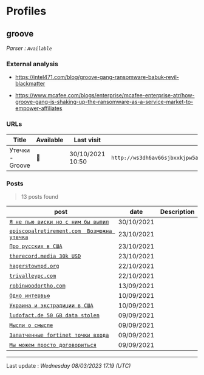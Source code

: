 # Profiles

## **groove**


_Parser : `Available`_

### External analysis
- https://intel471.com/blog/groove-gang-ransomware-babuk-revil-blackmatter

- https://www.mcafee.com/blogs/enterprise/mcafee-enterprise-atr/how-groove-gang-is-shaking-up-the-ransomware-as-a-service-market-to-empower-affiliates

### URLs
| Title | Available | Last visit | fqdn | Screenshot 
|---|---|---|---|---|
| Утечки - Groove | 🔴 | 30/10/2021 10:50 | `http://ws3dh6av66sjbxxkjpw5ao3wqzmtejnkzheswm4dz5rrwvular7xvkqd.onion` | ❌ | 

### Posts

> 13 posts found

| post | date | Description
|---|---|---|
| [`Я не пью виски но с ним бы выпил`](https://google.com/search?q=%D0%AF+%D0%BD%D0%B5+%D0%BF%D1%8C%D1%8E+%D0%B2%D0%B8%D1%81%D0%BA%D0%B8+%D0%BD%D0%BE+%D1%81+%D0%BD%D0%B8%D0%BC+%D0%B1%D1%8B+%D0%B2%D1%8B%D0%BF%D0%B8%D0%BB) | 30/10/2021 |   |
| [`episcopalretirement.com  Возможна утечка`](https://google.com/search?q=episcopalretirement.com++%D0%92%D0%BE%D0%B7%D0%BC%D0%BE%D0%B6%D0%BD%D0%B0+%D1%83%D1%82%D0%B5%D1%87%D0%BA%D0%B0) | 23/10/2021 |   |
| [`Про русских в США`](https://google.com/search?q=%D0%9F%D1%80%D0%BE+%D1%80%D1%83%D1%81%D1%81%D0%BA%D0%B8%D1%85+%D0%B2+%D0%A1%D0%A8%D0%90) | 23/10/2021 |   |
| [`therecord.media 30k USD`](https://google.com/search?q=therecord.media+30k+USD) | 23/10/2021 |   |
| [`hagerstownpd.org`](https://google.com/search?q=hagerstownpd.org) | 22/10/2021 |   |
| [`trivalleypc.com`](https://google.com/search?q=trivalleypc.com) | 22/10/2021 |   |
| [`robinwoodortho.com`](https://google.com/search?q=robinwoodortho.com) | 13/09/2021 |   |
| [`Одно интервью`](https://google.com/search?q=%D0%9E%D0%B4%D0%BD%D0%BE+%D0%B8%D0%BD%D1%82%D0%B5%D1%80%D0%B2%D1%8C%D1%8E) | 10/09/2021 |   |
| [`Украина и экстрадиции в США`](https://google.com/search?q=%D0%A3%D0%BA%D1%80%D0%B0%D0%B8%D0%BD%D0%B0+%D0%B8+%D1%8D%D0%BA%D1%81%D1%82%D1%80%D0%B0%D0%B4%D0%B8%D1%86%D0%B8%D0%B8+%D0%B2+%D0%A1%D0%A8%D0%90) | 10/09/2021 |   |
| [`ludofact.de 50 GB data stolen`](https://google.com/search?q=ludofact.de+50+GB+data+stolen) | 09/09/2021 |   |
| [`Мысли о смысле`](https://google.com/search?q=%D0%9C%D1%8B%D1%81%D0%BB%D0%B8+%D0%BE+%D1%81%D0%BC%D1%8B%D1%81%D0%BB%D0%B5) | 09/09/2021 |   |
| [`Запатченные fortinet точки входа`](https://google.com/search?q=%D0%97%D0%B0%D0%BF%D0%B0%D1%82%D1%87%D0%B5%D0%BD%D0%BD%D1%8B%D0%B5+fortinet+%D1%82%D0%BE%D1%87%D0%BA%D0%B8+%D0%B2%D1%85%D0%BE%D0%B4%D0%B0) | 09/09/2021 |   |
| [`Мы можем просто договориться`](https://google.com/search?q=%D0%9C%D1%8B+%D0%BC%D0%BE%D0%B6%D0%B5%D0%BC+%D0%BF%D1%80%D0%BE%D1%81%D1%82%D0%BE+%D0%B4%D0%BE%D0%B3%D0%BE%D0%B2%D0%BE%D1%80%D0%B8%D1%82%D1%8C%D1%81%D1%8F) | 09/09/2021 |   |

 --- 


Last update : _Wednesday 08/03/2023 17.19 (UTC)_
